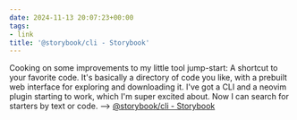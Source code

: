 ```yaml
---
date: 2024-11-13 20:07:23+00:00
tags:
- link
title: '@storybook/cli - Storybook'
---
```


Cooking on some improvements to my little tool jump-start: A shortcut to your favorite code. It's basically a directory of code you like, with a prebuilt web interface for exploring and downloading it. I've got a CLI and a neovim plugin starting to work, which I'm super excited about. Now I can search for starters by text or code. --> [@storybook/cli - Storybook](https://kschaul.com/jump-start/)